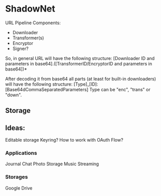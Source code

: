 # ShadowNet
URL Pipeline Components:
- Downloader
- Transformer(s)
- Encryptor
- Signer?

So, in general URL will have the following structure:
[Downloader ID and parameters in base64].([TransformerID/EncryptorID and parameters in base64])*

After decoding it from base64 all parts (at least for built-in downloaders) will have the following structure:
[Type]_[ID]:[Base64dCommaSeparatedParameters]
Type can be "enc", "trans" or "down".
## Storage

## Ideas:
Editable storage
Keyring?
How to work with OAuth Flow?

### Applications
Journal
Chat
Photo Storage
Music Streaming

### Storages
Google Drive
